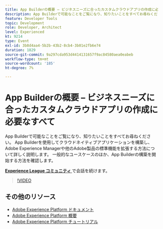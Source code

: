 ```yaml
---
title: App Builderの概要 – ビジネスニーズに合ったカスタムクラウドアプリの作成に必要なすべて
description: App Builderで可能なことをご覧になり、知りたいことをすべてお尋ねください。 App Builderを使用してクラウドネイティブアプリケーションを構築し、Adobe Experience Managerや他のAdobe製品の標準機能を拡張する方法について詳しく説明します。 一般的なユースケースのほか、App Builderの構築を開始する方法を確認します。
feature: Developer Tools
topic: Development
role: Developer, Architect
level: Experienced
kt: 9214
type: Event
exl-id: 3b8d4aa4-5b2b-43b2-8cb4-3b01e2fb6e74
duration: 1829
source-git-commit: 9a297cda953d4414131657f9ac84580aea0eabeb
workflow-type: tm+mt
source-wordcount: '185'
ht-degree: 7%

---
```


# App Builderの概要 – ビジネスニーズに合ったカスタムクラウドアプリの作成に必要なすべて

App Builderで可能なことをご覧になり、知りたいことをすべてお尋ねください。 App Builderを使用してクラウドネイティブアプリケーションを構築し、Adobe Experience Managerや他のAdobe製品の標準機能を拡張する方法について詳しく説明します。 一般的なユースケースのほか、App Builderの構築を開始する方法を確認します。

**[Experience League コミュニティ ](https://adobe.ly/3AYeJlv)** で会話を続けます。

>[!VIDEO](https://video.tv.adobe.com/v/337767/?quality=12&learn=on&hidetitle=true)

## その他のリソース

- [Adobe Experience Platform ドキュメント ](https://experienceleague.adobe.com/docs/experience-platform.html?lang=ja)
- [Adobe Experience Platform 概要](https://experienceleague.adobe.com/docs/experience-platform/landing/home.html?lang=ja)
- [Adobe Experience Platform チュートリアル](https://experienceleague.adobe.com/docs/platform-learn/tutorials/overview.html?lang=ja)
